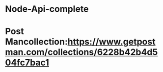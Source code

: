 # Node-Api-complete
# Post Mancollection:https://www.getpostman.com/collections/6228b42b4d504fc7bac1